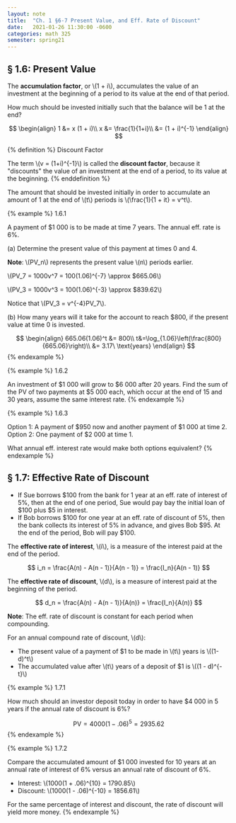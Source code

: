```yaml
---
layout: note
title:  "Ch. 1 §6-7 Present Value, and Eff. Rate of Discount"
date:   2021-01-26 11:30:00 -0600
categories: math 325
semester: spring21
---
```

## § 1.6: Present Value
The **accumulation factor**, or \\(1 + i\\), accumulates the value of an investment at the beginning of a period to its value at the end of that period.

How much should be invested initially such that the balance will be 1 at the end?

$$
\begin{align}
    1 &= x (1 + i)\\
    x &= \frac{1}{1+i}\\
    &= (1 + i)^{-1}
\end{align}
$$


{% definition %}
Discount Factor

The term \\(v = (1+i)^{-1}\\) is called the **discount factor**, because it "discounts" the value of an investment at the end of a period, to its value at the beginning.
{% enddefinition %}

The amount that should be invested initially in order to accumulate an amount of 1 at the end of \\(t\\) periods is \\(\frac{1}{1 + it} = v^t\\).

{% example %}
1.6.1

A payment of $1 000 is to be made at time 7 years. The annual eff. rate is 6%.

(a) Determine the present value of this payment at times 0 and 4.

**Note**: \\(PV_n\\) represents the present value \\(n\\) periods earlier.

\\(PV_7 = 1000v^7 = 100(1.06)^{-7} \approx $665.06\\)

\\(PV_3 = 1000v^3 = 100(1.06)^{-3} \approx $839.62\\)

Notice that \\(PV_3 = v^{-4}PV_7\\).

(b) How many years will it take for the account to reach $800, if the present value at time 0 is invested.

$$
\begin{align}
665.06(1.06)^t &= 800\\
t&=\log_{1.06}\left(\frac{800}{665.06}\right)\\
&= 3.17\ \text{years}
\end{align}
$$
{% endexample %}

{% example %}
1.6.2

An investment of $1 000 will grow to $6 000 after 20 years. Find the sum of the PV of two payments at $5 000 each, which occur at the end of 15 and 30 years, assume the same interest rate.
{% endexample %}

{% example %}
1.6.3

Option 1: A payment of $950 now and another payment of $1 000 at time 2.
Option 2: One payment of $2 000 at time 1.

What annual eff. interest rate would make both options equivalent?
{% endexample %}

## § 1.7: Effective Rate of Discount
- If Sue borrows $100 from the bank for 1 year at an eff. rate of interest of 5%, then at the end of one period, Sue would pay bay the initial loan of $100 plus $5 in interest.
- If Bob borrows $100 for one year at an eff. rate of discount of 5%, then the bank collects its interest of 5% in advance, and gives Bob $95. At the end of the period, Bob will pay $100.

The **effective rate of interest**, \\(i\\), is a measure of the interest paid at the end of the period.

$$
i_n = \frac{A(n) - A(n - 1)}{A(n - 1)} = \frac{I_n}{A(n - 1)}
$$

The **effective rate of discount**, \\(d\\), is a measure of interest paid at the beginning of the period.

$$
d_n = \frac{A(n) - A(n - 1)}{A(n)} = \frac{I_n}{A(n)}
$$

**Note**: The eff. rate of discount is constant for each period when compounding.

For an annual compound rate of discount, \\(d\\):
- The present value of a payment of $1 to be made in \\(t\\) years is \\((1-d)^t\\)
- The accumulated value after \\(t\\) years of a deposit of $1 is \\((1 - d)^{-t}\\)

{% example %}
1.7.1

How much should an investor deposit today in order to have $4 000 in 5 years if the annual rate of discount is 6%?

$$
\text{PV} = 4000(1-.06)^5 = 2935.62
$$
{% endexample %}

{% example %}
1.7.2

Compare the accumulated amount of $1 000 invested for 10 years at an annual rate of interest of 6% versus an annual rate of discount of 6%.

- Interest: \\(1000(1 + .06)^{10} = 1790.85\\)
- Discount: \\(1000(1 - .06)^{-10} = 1856.61\\)

For the same percentage of interest and discount, the rate of discount will yield more money.
{% endexample %}
